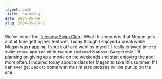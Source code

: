 ```yaml
---
layout: post
title: "swimming"
date: 2004-05-09
slug: 2004-05-09-1
---
```


We&apos;ve joined the  [ Treeview Swim Club ](http://www.clubswim.com/swimming-pools-detail.asp?poolid=1983) .  What this means is that Megan gets alot of time getting her feet wet.  Today though I enjoyed a break while Megan was napping, I snuck off and went by myself.  I really enjoyed time to swim some laps and sit in the sun and read National Geographic.  I&apos;ll planning on giving up a movie on the weekends and start enjoying the pool more often.  I inquired today about a class for Megan to take this summer.  If I can ever get Jack to come with me I&apos;m sure pictures will be put up on the site.
